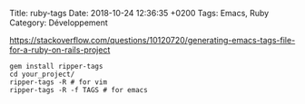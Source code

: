 Title:  ruby-tags
Date:   2018-10-24 12:36:35 +0200
Tags: Emacs, Ruby
Category: Développement

<https://stackoverflow.com/questions/10120720/generating-emacs-tags-file-for-a-ruby-on-rails-project>

    gem install ripper-tags
    cd your_project/
    ripper-tags -R # for vim
    ripper-tags -R -f TAGS # for emacs
